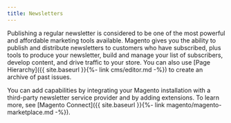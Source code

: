 ```yaml
---
title: Newsletters
---
```


Publishing a regular newsletter is considered to be one of the most powerful and affordable marketing tools available. Magento gives you the ability to publish and distribute newsletters to customers who have subscribed, plus tools to produce your newsletter, build and manage your list of subscribers, develop content, and drive traffic to your store. You can also use [Page Hierarchy]({{ site.baseurl }}{%- link cms/editor.md -%}) to create an archive of past issues.

You can add capabilities by integrating your Magento installation with a third-party newsletter service provider and by adding extensions. To learn more, see [Magento Connect]({{ site.baseurl }}{%- link magento/magento-marketplace.md -%}).

